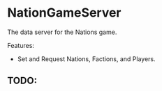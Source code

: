 # NationGameServer
The data server for the Nations game.

Features:
- Set and Request Nations, Factions, and Players.

TODO:
- 
